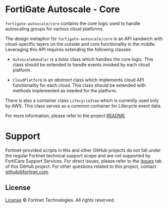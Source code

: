 # FortiGate Autoscale - Core

`fortigate-autoscale/core` contains the core logic used to handle autoscaling groups for various cloud platforms.

The design metaphor for `fortigate-autoscale/core` is an API sandwich with cloud-specific layers on the outside and core functionality in the middle. Leveraging this API requires extending the following classes:

* `AutoscaleHandler` is a _base_ class which handles the core logic. This class should be extended to handle events invoked by each cloud platform.

* `CloudPlatform` is an _abstract_ class which implements cloud API functionality for each cloud. This class should be extended with methods implemented as needed for the platform.

There is also a container class `LifecycleItem` which is currently used only by AWS. This class serves as a common container for Lifecycle event data.

For more information, please refer to the project [README](https://github.com/fortinet/fortigate-autoscale/blob/master/README.md).

# Support
Fortinet-provided scripts in this and other GitHub projects do not fall under the regular Fortinet technical support scope and are not supported by FortiCare Support Services.
For direct issues, please refer to the [Issues](https://github.com/fortinet/fortigate-autoscale/issues) tab of this GitHub project.
For other questions related to this project, contact [github@fortinet.com](mailto:github@fortinet.com).

## License
[License](https://github.com/fortinet/fortigate-autoscale/blob/master/LICENSE) © Fortinet Technologies. All rights reserved.
